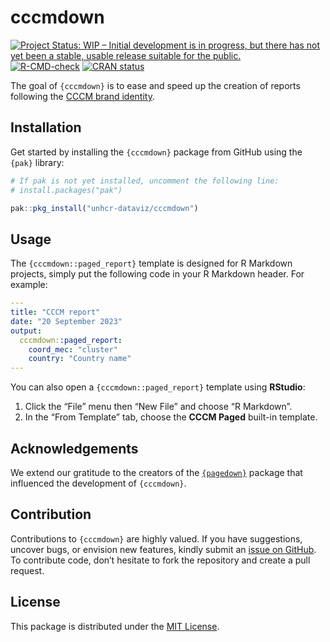 
<!-- README.md is generated from README.Rmd. Please edit that file -->

# cccmdown

<!-- badges: start -->

[![Project Status: WIP – Initial development is in progress, but there
has not yet been a stable, usable release suitable for the
public.](https://www.repostatus.org/badges/latest/wip.svg)](https://www.repostatus.org/#wip)
[![R-CMD-check](https://github.com/unhcr-dataviz/cccmdown/actions/workflows/R-CMD-check.yaml/badge.svg)](https://github.com/unhcr-dataviz/cccmdown/actions/workflows/R-CMD-check.yaml)
[![CRAN
status](https://www.r-pkg.org/badges/version/unhcrthemes)](https://CRAN.R-project.org/package=unhcrthemes)
<!-- badges: end -->

The goal of `{cccmdown}` is to ease and speed up the creation of reports
following the [CCCM brand
identity](https://www.cccmcluster.org/branding-collection).

## Installation

Get started by installing the `{cccmdown}` package from GitHub using the
`{pak}` library:

``` r
# If pak is not yet installed, uncomment the following line:
# install.packages("pak")

pak::pkg_install("unhcr-dataviz/cccmdown")
```

## Usage

The `{cccmdown::paged_report}` template is designed for R Markdown
projects, simply put the following code in your R Markdown header. For
example:

``` yaml
---
title: "CCCM report"
date: "20 September 2023"
output:
  cccmdown::paged_report:
    coord_mec: "cluster"
    country: "Country name"
---
```

You can also open a `{cccmdown::paged_report}` template using
**RStudio**:

1.  Click the “File” menu then “New File” and choose “R Markdown”.
2.  In the “From Template” tab, choose the **CCCM Paged** built-in
    template.

## Acknowledgements

We extend our gratitude to the creators of the
[`{pagedown}`](https://github.com/rstudio/pagedown) package that
influenced the development of `{cccmdown}`.

## Contribution

Contributions to `{cccmdown}` are highly valued. If you have
suggestions, uncover bugs, or envision new features, kindly submit an
[issue on GitHub](https://github.com/unhcr-dataviz/cccmdown/issues). To
contribute code, don’t hesitate to fork the repository and create a pull
request.

## License

This package is distributed under the [MIT
License](https://github.com/unhcr-dataviz/cccmdown/blob/master/LICENSE.md).
